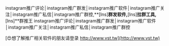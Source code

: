 instagram推广评论│instagram推广群发│instagram推广软件│instagram推广关注│instagram推广私信│instagram推广群控,**[Ins]**群发软件,**[Ins]**拉群工具,**[Ins]**群推王
instagram推广评论│instagram推广群发│instagram推广软件│instagram推广关注│instagram推广私信│instagram推广群控

[😍想了解推广相关软件的朋友请登录 http://www.vst.tw](http://www.vst.tw)



